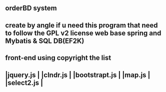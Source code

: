orderBD system 
-----------------------------

create by angle 
if u need this program that need to follow the GPL v2 license
web base spring and Mybatis &  SQL DB(EF2K)
--------------------------------
front-end using 
copyright the list
------------------------- 
|jquery.js				|
|clndr.js 				|
|bootstrapt.js			|
|map.js					|
|select2.js				|
-------------------------